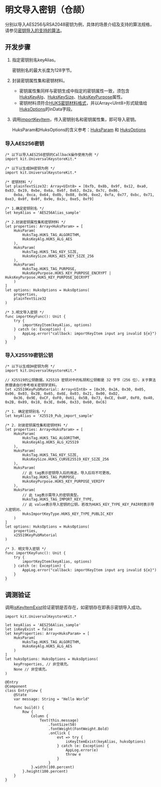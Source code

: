 # 明文导入密钥（仓颉）

分别以导入AES256与RSA2048密钥为例，具体的场景介绍及支持的算法规格，请参见[密钥导入的支持的算法](./cj-huks-key-import-overview.md#支持的算法)。

## 开发步骤

1. 指定密钥别名keyAlias。

    密钥别名的最大长度为128字节。

2. 封装密钥属性集和密钥材料。

    - 密钥属性集同样与密钥生成中指定的密钥属性一致，须包含[HuksKeyAlg](../../../../API_Reference/source_zh_cn/apis/UniversalKeystoreKit/cj-apis-security_huks.md#class-hukskeyalg)、[HuksKeySize](../../../../API_Reference/source_zh_cn/apis/UniversalKeystoreKit/cj-apis-security_huks.md#class-hukskeysize)、[HuksKeyPurpose](../../../../API_Reference/source_zh_cn/apis/UniversalKeystoreKit/cj-apis-security_huks.md#class-hukskeypurpose)属性。
    - 密钥材料须符合[HUKS密钥材料格式](./cj-huks-concepts.md#密钥材料格式)，并以Array\<UInt8>形式赋值给[HuksOptions](../../../../API_Reference/source_zh_cn/apis/UniversalKeystoreKit/cj-apis-security_huks.md#class-huksoptions)的inData字段。

3. 调用[importKeyItem](../../../../API_Reference/source_zh_cn/apis/UniversalKeystoreKit/cj-apis-security_huks.md#func-importkeyitemstring-huksoptions)，传入密钥别名和密钥属性集，即可导入密钥。

    HuksParam和HuksOptions的含义参考：[HuksParam](../../../../API_Reference/source_zh_cn/apis/UniversalKeystoreKit/cj-apis-security_huks.md#class-huksparam) 和 [HuksOptions](../../../../API_Reference/source_zh_cn/apis/UniversalKeystoreKit/cj-apis-security_huks.md#class-huksoptions)

### 导入AES256密钥

<!--compile-->
```cangjie
/* 以下以导入AES256密钥的Callback操作使用为例 */
import kit.UniversalKeystoreKit.*

/* 以下以生成DH密钥为例 */
import kit.UniversalKeystoreKit.*

/* 密钥材料 */
let plainTextSize32: Array<UInt8> = [0xfb, 0x8b, 0x9f, 0x12, 0xa0, 0x83, 0x19, 0xbe, 0x6a, 0x6f, 0x63, 0x2a, 0x7c, 0x86,
    0xba, 0xca, 0x64, 0x0b, 0x88, 0x96, 0xe2, 0xfa, 0x77, 0xbc, 0x71, 0xe3, 0x0f, 0x0f, 0x9e, 0x3c, 0xe5, 0xf9]

/* 1.确定密钥别名 */
let keyAlias = 'AES256Alias_sample'

/* 2.封装密钥属性集和密钥材料 */
let properties: Array<HuksParam> = [
    HuksParam(
        HuksTag.HUKS_TAG_ALGORITHM,
        HuksKeyAlg.HUKS_ALG_AES
    ),
    HuksParam(
        HuksTag.HUKS_TAG_KEY_SIZE,
        HuksKeySize.HUKS_AES_KEY_SIZE_256
    ),
    HuksParam(
        HuksTag.HUKS_TAG_PURPOSE,
        HuksKeyPurpose.HUKS_KEY_PURPOSE_ENCRYPT | HuksKeyPurpose.HUKS_KEY_PURPOSE_DECRYPT
    )
]
let options: HuksOptions = HuksOptions(
    properties,
    plainTextSize32
)

/* 3.明文导入密钥 */
func importKeyFunc(): Unit {
    try {
        importKeyItem(keyAlias, options)
    } catch (e: Exception) {
        AppLog.error("callback: importKeyItem input arg invalid ${e}")
    }
}
```

### 导入X25519密钥公钥

<!--compile-->
```cangjie
/* 以下以生成DH密钥为例 */
import kit.UniversalKeystoreKit.*

// X25519的公钥数据。X25519 密钥对中的私钥和公钥都是 32 字节（256 位），关于算法原理请自行参考相关密钥学资料。
let x25519KeyPubMaterial: Array<UInt8> = [0x30, 0x2A, 0x30, 0x05, 0x06, 0x03, 0x2B, 0x65, 0x6E, 0x03, 0x21, 0x00, 0xD2,
    0x36, 0x9E, 0xCF, 0xF0, 0x61, 0x5B, 0x73, 0xCE, 0x4F, 0xF0, 0x40, 0x2B, 0x89, 0x18, 0x3E, 0x06, 0x33, 0x60, 0xC6]

/* 1. 确定密钥别名 */
let keyAlias = 'X25519_Pub_import_sample'

/* 2. 封装密钥属性集和密钥材料 */
let properties: Array<HuksParam> = [
    HuksParam(
        HuksTag.HUKS_TAG_ALGORITHM,
        HuksKeyAlg.HUKS_ALG_X25519
    ),
    HuksParam(
        HuksTag.HUKS_TAG_KEY_SIZE,
        HuksKeySize.HUKS_CURVE25519_KEY_SIZE_256
    ),
    HuksParam(
        // 此 tag表示密钥导入后的用途，导入后将不可更改。
        HuksTag.HUKS_TAG_PURPOSE,
        HuksKeyPurpose.HUKS_KEY_PURPOSE_VERIFY
    ),
    HuksParam(
        // 此 tag表示需导入的密钥类型。
        HuksTag.HUKS_TAG_IMPORT_KEY_TYPE,
        // 此 value表示导入密钥的公钥，若改为HUKS_KEY_TYPE_KEY_PAIR时表示导入密钥对。
        HuksImportKeyType.HUKS_KEY_TYPE_PUBLIC_KEY
    )
]
let options: HuksOptions = HuksOptions(
    properties,
    x25519KeyPubMaterial
)

/* 3. 明文导入密钥 */
func importKeyFunc(): Unit {
    try {
        importKeyItem(keyAlias, options)
    } catch (e: Exception) {
        AppLog.error("callback: importKeyItem input arg invalid ${e}")
    }
}
```

## 调测验证

调用[isKeyItemExist](../../../../API_Reference/source_zh_cn/apis/UniversalKeystoreKit/cj-apis-security_huks.md#func-iskeyitemexiststring-huksoptions)验证密钥是否存在，如密钥存在即表示密钥导入成功。

<!--compile-->
```cangjie
import kit.UniversalKeystoreKit.*

let keyAlias = 'AES256Alias_sample'
let isKeyExist = false
let keyProperties: Array<HuksParam> = [
    HuksParam(
        HuksTag.HUKS_TAG_ALGORITHM,
        HuksKeyAlg.HUKS_ALG_AES
    )
]
let huksOptions: HuksOptions = HuksOptions(
    keyProperties, // 非空填充。
    None // 非空填充。
)

@Entry
@Component
class EntryView {
    @State
    var message: String = "Hello World"

    func build() {
        Row {
            Column {
                Text(this.message)
                    .fontSize(50)
                    .fontWeight(FontWeight.Bold)
                    .onClick {
                        evt => try {
                            isKeyItemExist(keyAlias, huksOptions)
                        } catch (e: Exception) {
                            AppLog.error(e)
                            throw e
                        }
                    }
            }.width(100.percent)
        }.height(100.percent)
    }
}
```
